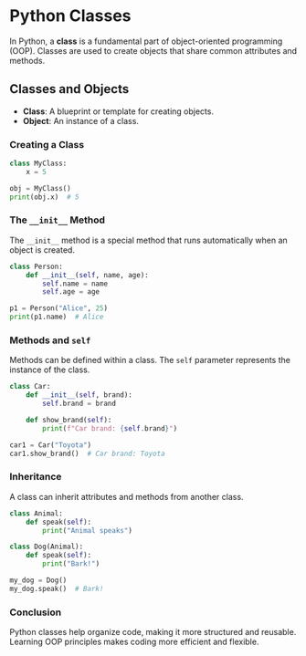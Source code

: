# Python Classes

In Python, a **class** is a fundamental part of object-oriented programming (OOP). Classes are used to create objects that share common attributes and methods.

## Classes and Objects

- **Class**: A blueprint or template for creating objects.
- **Object**: An instance of a class.

### Creating a Class

```python
class MyClass:
    x = 5

obj = MyClass()
print(obj.x)  # 5
```

### The `__init__` Method

The `__init__` method is a special method that runs automatically when an object is created.

```python
class Person:
    def __init__(self, name, age):
        self.name = name
        self.age = age

p1 = Person("Alice", 25)
print(p1.name)  # Alice
```

### Methods and `self`

Methods can be defined within a class. The `self` parameter represents the instance of the class.

```python
class Car:
    def __init__(self, brand):
        self.brand = brand

    def show_brand(self):
        print(f"Car brand: {self.brand}")

car1 = Car("Toyota")
car1.show_brand()  # Car brand: Toyota
```

### Inheritance

A class can inherit attributes and methods from another class.

```python
class Animal:
    def speak(self):
        print("Animal speaks")

class Dog(Animal):
    def speak(self):
        print("Bark!")

my_dog = Dog()
my_dog.speak()  # Bark!
```

### Conclusion

Python classes help organize code, making it more structured and reusable. Learning OOP principles makes coding more efficient and flexible.
